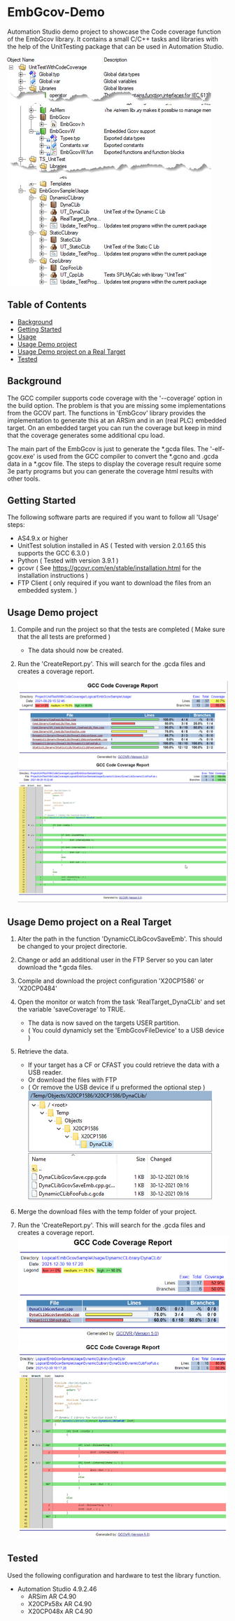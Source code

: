 # EmbGcov-Demo
Automation Studio demo project to showcase the Code coverage function of the EmbGcov library.
It contains a small C/C++ tasks and libraries with the help of the UnitTesting package that can be used in Automation Studio.

![SampleCodeCoverage](Doc/UnitTestWithCodeCoverageLogicalView.jpg)

<!-- TABLE OF CONTENTS -->
## Table of Contents

* [Background](#Background)
* [Getting Started](#getting-started)
* [Usage](#Usage)
* [Usage Demo project](#usage-Demo-project)
* [Usage Demo project on a Real Target](#Usage-Demo-project-on-a-Real-Target)
* [Tested](#Tested)


## Background
The GCC compiler supports code coverage with the '--coverage' option in the build option. The problem is that you are missing some implementations from the GCOV part. The functions in 'EmbGcov' library provides the implementation to generate this at an ARSim and in an (real PLC) embedded target. On an embedded target you can run the coverage but keep in mind that the coverage generates some additional cpu load. 

The main part of the EmbGcov is just to generate the *.gcda files. The '-elf-gcov.exe' is used from the GCC compiler to convert the *.gcno and .gcda data in a *.gcov file. The steps to display the coverage result require some 3e party programs but you can generate the coverage html results with other tools.


## Getting Started
The following software parts are required if you want to follow all 'Usage' steps:
- AS4.9.x or higher 
- UnitTest solution installed in AS ( Tested with version 2.0.1.65 this supports the GCC 6.3.0 )
- Python  ( Tested with version 3.9.1 )
- gcovr   ( See https://gcovr.com/en/stable/installation.html for the installation instructions )
- FTP Client ( only required if you want to download the files from an embedded system. )

## Usage Demo project
1. Compile and run the project so that the tests are completed ( Make sure that the all tests are preformed )
	- The data should now be created.

2. Run the 'CreateReport.py'. This will search for the .gcda files and creates a coverage report. 

	![SampleCodeCoverage](Doc/SampleCoverage.jpg)
	![SampleCodeCoverageFromFunction](Doc/SampleCoverageFunction.jpg)

## Usage Demo project on a Real Target
1. Alter the path in the function 'DynamicCLibGcovSaveEmb'. This should be changed to your project directorie. 
2. Change or add an additional user in the FTP Server so you can later download the *.gcda files.
3. Compile and download the project configuration 'X20CP1586' or 'X20CP0484'
4. Open the monitor or watch from the task 'RealTarget_DynaCLib' and set the variable 'saveCoverage' to TRUE. 
	- The data is now saved on the targets USER partition. 
	- ( You could dynamicly set the 'EmbGcovFileDevice' to a USB device )
5. Retrieve the data.
	- If your target has a CF or CFAST you could retrieve the data with a USB reader.
	- Or download the files with FTP
	- ( Or remove the USB device if u preformed the optional step )
	![gcdaFilesOnX20](Doc/gcdaFilesOnX20.jpg)
6. Merge the download files with the temp folder of your project.

7. Run the 'CreateReport.py'. This will search for the .gcda files and creates a coverage report. 
	![SampleCodeCoverageX20](Doc/SampleCoverageX20.jpg)
	![SampleCodeCoverageFromFunctionX20](Doc/SampleCoverageFunctionX20.jpg)

## Tested
Used the following configuration and hardware to test the library function.

- Automation Studio 4.9.2.46 
	- ARSim 		AR C4.90 
	- X20CPx58x		AR C4.90
	- X20CP048x		AR C4.90
